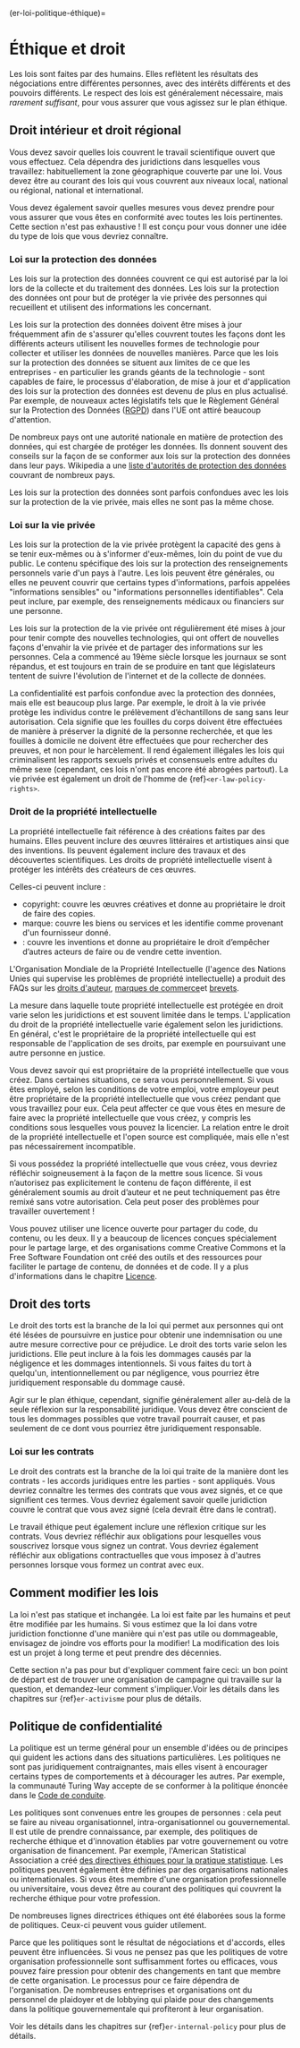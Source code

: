 (er-loi-politique-éthique)=
# Éthique et droit

Les lois sont faites par des humains. Elles reflètent les résultats des négociations entre différentes personnes, avec des intérêts différents et des pouvoirs différents. Le respect des lois est généralement nécessaire, mais *rarement suffisant*, pour vous assurer que vous agissez sur le plan éthique.

## Droit intérieur et droit régional

Vous devez savoir quelles lois couvrent le travail scientifique ouvert que vous effectuez. Cela dépendra des juridictions dans lesquelles vous travaillez: habituellement la zone géographique couverte par une loi. Vous devez être au courant des lois qui vous couvrent aux niveaux local, national ou régional, national et international.

Vous devez également savoir quelles mesures vous devez prendre pour vous assurer que vous êtes en conformité avec toutes les lois pertinentes. Cette section n'est pas exhaustive ! Il est conçu pour vous donner une idée du type de lois que vous devriez connaître.

### Loi sur la protection des données

Les lois sur la protection des données couvrent ce qui est autorisé par la loi lors de la collecte et du traitement des données. Les lois sur la protection des données ont pour but de protéger la vie privée des personnes qui recueillent et utilisent des informations les concernant.

Les lois sur la protection des données doivent être mises à jour fréquemment afin de s'assurer qu'elles couvrent toutes les façons dont les différents acteurs utilisent les nouvelles formes de technologie pour collecter et utiliser les données de nouvelles manières. Parce que les lois sur la protection des données se situent aux limites de ce que les entreprises - en particulier les grands géants de la technologie - sont capables de faire, le processus d'élaboration, de mise à jour et d'application des lois sur la protection des données est devenu de plus en plus actualisé. Par exemple, de nouveaux actes législatifs tels que le Règlement Général sur la Protection des Données ([RGPD](https://gdpr-info.eu/)) dans l'UE ont attiré beaucoup d'attention.

De nombreux pays ont une autorité nationale en matière de protection des données, qui est chargée de protéger les données. Ils donnent souvent des conseils sur la façon de se conformer aux lois sur la protection des données dans leur pays. Wikipedia a une [liste d'autorités de protection des données](https://en.wikipedia.org/wiki/National_data_protection_authority) couvrant de nombreux pays.

Les lois sur la protection des données sont parfois confondues avec les lois sur la protection de la vie privée, mais elles ne sont pas la même chose.

### Loi sur la vie privée

Les lois sur la protection de la vie privée protègent la capacité des gens à se tenir eux-mêmes ou à s'informer d'eux-mêmes, loin du point de vue du public. Le contenu spécifique des lois sur la protection des renseignements personnels varie d'un pays à l'autre. Les lois peuvent être générales, ou elles ne peuvent couvrir que certains types d'informations, parfois appelées "informations sensibles" ou "informations personnelles identifiables". Cela peut inclure, par exemple, des renseignements médicaux ou financiers sur une personne.

Les lois sur la protection de la vie privée ont régulièrement été mises à jour pour tenir compte des nouvelles technologies, qui ont offert de nouvelles façons d'envahir la vie privée et de partager des informations sur les personnes. Cela a commencé au 19ème siècle lorsque les journaux se sont répandus, et est toujours en train de se produire en tant que législateurs tentent de suivre l'évolution de l'internet et de la collecte de données.

La confidentialité est parfois confondue avec la protection des données, mais elle est beaucoup plus large. Par exemple, le droit à la vie privée protège les individus contre le prélèvement d’échantillons de sang sans leur autorisation. Cela signifie que les fouilles du corps doivent être effectuées de manière à préserver la dignité de la personne recherchée, et que les fouilles à domicile ne doivent être effectuées que pour rechercher des preuves, et non pour le harcèlement. Il rend également illégales les lois qui criminalisent les rapports sexuels privés et consensuels entre adultes du même sexe (cependant, ces lois n'ont pas encore été abrogées partout). La vie privée est également un droit de l'homme de {ref}`<er-law-policy-rights>`.

### Droit de la propriété intellectuelle

La propriété intellectuelle fait référence à des créations faites par des humains. Elles peuvent inclure des œuvres littéraires et artistiques ainsi que des inventions. Ils peuvent également inclure des travaux et des découvertes scientifiques. Les droits de propriété intellectuelle visent à protéger les intérêts des créateurs de ces œuvres.

Celles-ci peuvent inclure :
- copyright: couvre les œuvres créatives et donne au propriétaire le droit de faire des copies.
- marque: couvre les biens ou services et les identifie comme provenant d'un fournisseur donné.
- : couvre les inventions et donne au propriétaire le droit d’empêcher d’autres acteurs de faire ou de vendre cette invention.

L'Organisation Mondiale de la Propriété Intellectuelle (l'agence des Nations Unies qui supervise les problèmes de propriété intellectuelle) a produit des FAQs sur les [droits d'auteur](https://www.wipo.int/copyright/en/faq_copyright.html), [marques de commerce](https://www.wipo.int/trademarks/en/)et [brevets](https://www.wipo.int/patents/en/faq_patents.html).

La mesure dans laquelle toute propriété intellectuelle est protégée en droit varie selon les juridictions et est souvent limitée dans le temps. L'application du droit de la propriété intellectuelle varie également selon les juridictions. En général, c'est le propriétaire de la propriété intellectuelle qui est responsable de l'application de ses droits, par exemple en poursuivant une autre personne en justice.

Vous devez savoir qui est propriétaire de la propriété intellectuelle que vous créez. Dans certaines situations, ce sera vous personnellement. Si vous êtes employé, selon les conditions de votre emploi, votre employeur peut être propriétaire de la propriété intellectuelle que vous créez pendant que vous travaillez pour eux. Cela peut affecter ce que vous êtes en mesure de faire avec la propriété intellectuelle que vous créez, y compris les conditions sous lesquelles vous pouvez la licencier. La relation entre le droit de la propriété intellectuelle et l'open source est compliquée, mais elle n'est pas nécessairement incompatible.
<!--- Link to the activism chapter, section on advocating for open practice, when we've written it -->

Si vous possédez la propriété intellectuelle que vous créez, vous devriez réfléchir soigneusement à la façon de la mettre sous licence. Si vous n’autorisez pas explicitement le contenu de façon différente, il est généralement soumis au droit d’auteur et ne peut techniquement pas être remixé sans votre autorisation. Cela peut poser des problèmes pour travailler ouvertement !

Vous pouvez utiliser une licence ouverte pour partager du code, du contenu, ou les deux. Il y a beaucoup de licences conçues spécialement pour le partage large, et des organisations comme Creative Commons et la Free Software Foundation ont créé des outils et des ressources pour faciliter le partage de contenu, de données et de code. Il y a plus d'informations dans le chapitre [Licence](https://the-turing-way.netlify.app/reproducible-research/licensing.html).

## Droit des torts

Le droit des torts est la branche de la loi qui permet aux personnes qui ont été lésées de poursuivre en justice pour obtenir une indemnisation ou une autre mesure corrective pour ce préjudice. Le droit des torts varie selon les juridictions. Elle peut inclure à la fois les dommages causés par la négligence et les dommages intentionnels. Si vous faites du tort à quelqu'un, intentionnellement ou par négligence, vous pourriez être juridiquement responsable du dommage causé.

Agir sur le plan éthique, cependant, signifie généralement aller au-delà de la seule réflexion sur la responsabilité juridique. Vous devez être conscient de tous les dommages possibles que votre travail pourrait causer, et pas seulement de ce dont vous pourriez être juridiquement responsable.

### Loi sur les contrats

Le droit des contrats est la branche de la loi qui traite de la manière dont les contrats - les accords juridiques entre les parties - sont appliqués. Vous devriez connaître les termes des contrats que vous avez signés, et ce que signifient ces termes. Vous devriez également savoir quelle juridiction couvre le contrat que vous avez signé (cela devrait être dans le contrat).

Le travail éthique peut également inclure une réflexion critique sur les contrats. Vous devriez réfléchir aux obligations pour lesquelles vous souscrivez lorsque vous signez un contrat. Vous devriez également réfléchir aux obligations contractuelles que vous imposez à d'autres personnes lorsque vous formez un contrat avec eux.

## Comment modifier les lois

La loi n'est pas statique et inchangée. La loi est faite par les humains et peut être modifiée par les humains. Si vous estimez que la loi dans votre juridiction fonctionne d'une manière qui n'est pas utile ou dommageable, envisagez de joindre vos efforts pour la modifier! La modification des lois est un projet à long terme et peut prendre des décennies.

Cette section n'a pas pour but d'expliquer comment faire ceci: un bon point de départ est de trouver une organisation de campagne qui travaille sur la question, et demandez-leur comment s'impliquer.<!--- modifier ceci pour faire référence au chapitre de l'activisme, quand nous l'avons écrit -->Voir les détails dans les chapitres sur {ref}`er-activisme` pour plus de détails.

## Politique de confidentialité

La politique est un terme général pour un ensemble d'idées ou de principes qui guident les actions dans des situations particulières. Les politiques ne sont pas juridiquement contraignantes, mais elles visent à encourager certains types de comportements et à décourager les autres. Par exemple, la communauté Turing Way accepte de se conformer à la politique énoncée dans le [Code de conduite](https://the-turing-way.netlify.app/community-handbook/coc.html).

Les politiques sont convenues entre les groupes de personnes : cela peut se faire au niveau organisationnel, intra-organisationnel ou gouvernemental. Il est utile de prendre connaissance, par exemple, des politiques de recherche éthique et d'innovation établies par votre gouvernement ou votre organisation de financement. Par exemple, l'American Statistical Association a créé [des directives éthiques pour la pratique statistique](https://www.amstat.org/ASA/Your-Career/Ethical-Guidelines-for-Statistical-Practice.aspx). Les politiques peuvent également être définies par des organisations nationales ou internationales. Si vous êtes membre d'une organisation professionnelle ou universitaire, vous devez être au courant des politiques qui couvrent la recherche éthique pour votre profession.

De nombreuses lignes directrices éthiques ont été élaborées sous la forme de politiques. Ceux-ci peuvent vous guider utilement.

Parce que les politiques sont le résultat de négociations et d'accords, elles peuvent être influencées. Si vous ne pensez pas que les politiques de votre organisation professionnelle sont suffisamment fortes ou efficaces, vous pouvez faire pression pour obtenir des changements en tant que membre de cette organisation. Le processus pour ce faire dépendra de l'organisation. De nombreuses entreprises et organisations ont du personnel de plaidoyer et de lobbying qui plaide pour des changements dans la politique gouvernementale qui profiteront à leur organisation.

Voir les détails dans les chapitres sur {ref}`er-internal-policy` pour plus de détails.
